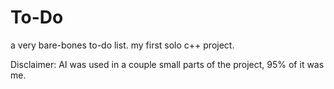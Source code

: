 # To-Do
a very bare-bones to-do list. my first solo c++ project.

Disclaimer: AI was used in a couple small parts of the project, 95% of it was me. 
